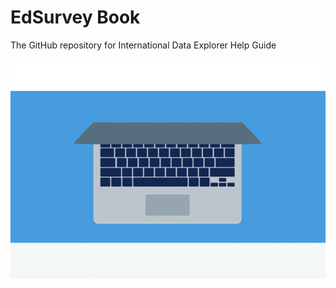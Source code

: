 # EdSurvey Book

The GitHub repository for International Data Explorer Help Guide

![International Data Explorer Help Guide](images/cover/laptop-and-magnifying-glass.gif)